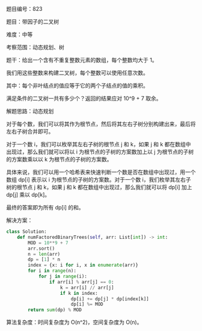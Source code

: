 题目编号：823

题目：带因子的二叉树

难度：中等

考察范围：动态规划、树

题干：给出一个含有不重复整数元素的数组，每个整数均大于 1。

我们用这些整数来构建二叉树，每个整数可以使用任意次数。

其中：每个非叶结点的值应等于它的两个子结点的值的乘积。

满足条件的二叉树一共有多少个？返回的结果应对 10^9 + 7 取余。

解题思路：动态规划

对于每个数，我们可以将其作为根节点，然后将其左右子树分别构建出来，最后将左右子树合并即可。

对于一个数 i，我们可以枚举其左右子树的根节点 j 和 k，如果 j 和 k 都在数组中出现过，那么我们就可以将以 i 为根节点的子树的方案数加上以 j 为根节点的子树的方案数乘以以 k 为根节点的子树的方案数。

具体来说，我们可以用一个哈希表来快速判断一个数是否在数组中出现过，用一个数组 dp[i] 表示以 i 为根节点的子树的方案数。对于一个数 i，我们枚举其左右子树的根节点 j 和 k，如果 j 和 k 都在数组中出现过，那么我们就可以将 dp[i] 加上 dp[j] 乘以 dp[k]。

最终的答案即为所有 dp[i] 的和。

解决方案：

```python
class Solution:
    def numFactoredBinaryTrees(self, arr: List[int]) -> int:
        MOD = 10**9 + 7
        arr.sort()
        n = len(arr)
        dp = [1] * n
        index = {x: i for i, x in enumerate(arr)}
        for i in range(n):
            for j in range(i):
                if arr[i] % arr[j] == 0:
                    k = arr[i] // arr[j]
                    if k in index:
                        dp[i] += dp[j] * dp[index[k]]
                        dp[i] %= MOD
        return sum(dp) % MOD
```

算法复杂度：时间复杂度为 O(n^2)，空间复杂度为 O(n)。